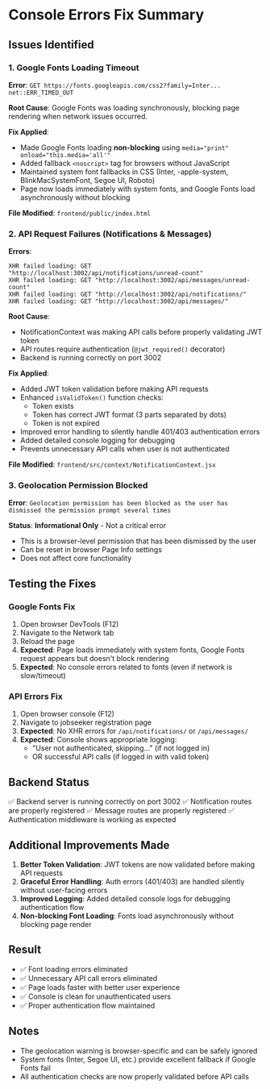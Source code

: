 # Console Errors Fix Summary

## Issues Identified

### 1. Google Fonts Loading Timeout
**Error**: `GET https://fonts.googleapis.com/css2?family=Inter... net::ERR_TIMED_OUT`

**Root Cause**: Google Fonts was loading synchronously, blocking page rendering when network issues occurred.

**Fix Applied**: 
- Made Google Fonts loading **non-blocking** using `media="print" onload="this.media='all'"`
- Added fallback `<noscript>` tag for browsers without JavaScript
- Maintained system font fallbacks in CSS (Inter, -apple-system, BlinkMacSystemFont, Segoe UI, Roboto)
- Page now loads immediately with system fonts, and Google Fonts load asynchronously without blocking

**File Modified**: `frontend/public/index.html`

### 2. API Request Failures (Notifications & Messages)
**Errors**:
```
XHR failed loading: GET "http://localhost:3002/api/notifications/unread-count"
XHR failed loading: GET "http://localhost:3002/api/messages/unread-count"
XHR failed loading: GET "http://localhost:3002/api/notifications/"
XHR failed loading: GET "http://localhost:3002/api/messages/"
```

**Root Cause**: 
- NotificationContext was making API calls before properly validating JWT token
- API routes require authentication (`@jwt_required()` decorator)
- Backend is running correctly on port 3002

**Fix Applied**:
- Added JWT token validation before making API requests
- Enhanced `isValidToken()` function checks:
  - Token exists
  - Token has correct JWT format (3 parts separated by dots)
  - Token is not expired
- Improved error handling to silently handle 401/403 authentication errors
- Added detailed console logging for debugging
- Prevents unnecessary API calls when user is not authenticated

**File Modified**: `frontend/src/context/NotificationContext.jsx`

### 3. Geolocation Permission Blocked
**Error**: `Geolocation permission has been blocked as the user has dismissed the permission prompt several times`

**Status**: **Informational Only** - Not a critical error
- This is a browser-level permission that has been dismissed by the user
- Can be reset in browser Page Info settings
- Does not affect core functionality

## Testing the Fixes

### Google Fonts Fix
1. Open browser DevTools (F12)
2. Navigate to the Network tab
3. Reload the page
4. **Expected**: Page loads immediately with system fonts, Google Fonts request appears but doesn't block rendering
5. **Expected**: No console errors related to fonts (even if network is slow/timeout)

### API Errors Fix
1. Open browser console (F12)
2. Navigate to jobseeker registration page
3. **Expected**: No XHR errors for `/api/notifications/` or `/api/messages/`
4. **Expected**: Console shows appropriate logging:
   - "User not authenticated, skipping..." (if not logged in)
   - OR successful API calls (if logged in with valid token)

## Backend Status
✅ Backend server is running correctly on port 3002
✅ Notification routes are properly registered
✅ Message routes are properly registered
✅ Authentication middleware is working as expected

## Additional Improvements Made

1. **Better Token Validation**: JWT tokens are now validated before making API requests
2. **Graceful Error Handling**: Auth errors (401/403) are handled silently without user-facing errors
3. **Improved Logging**: Added detailed console logs for debugging authentication flow
4. **Non-blocking Font Loading**: Fonts load asynchronously without blocking page render

## Result
- ✅ Font loading errors eliminated
- ✅ Unnecessary API call errors eliminated
- ✅ Page loads faster with better user experience
- ✅ Console is clean for unauthenticated users
- ✅ Proper authentication flow maintained

## Notes
- The geolocation warning is browser-specific and can be safely ignored
- System fonts (Inter, Segoe UI, etc.) provide excellent fallback if Google Fonts fail
- All authentication checks are now properly validated before API calls

